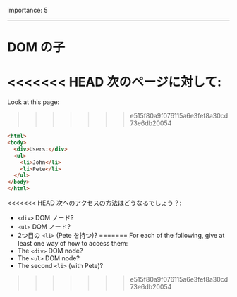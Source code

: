 importance: 5

---

# DOM の子

<<<<<<< HEAD
次のページに対して:
=======
Look at this page:
>>>>>>> e515f80a9f076115a6e3fef8a30cd73e6db20054

```html
<html>
<body>
  <div>Users:</div>
  <ul>
    <li>John</li>
    <li>Pete</li>
  </ul>
</body>
</html>
```

<<<<<<< HEAD
次へのアクセスの方法はどうなるでしょう？:
- `<div>` DOM ノード?
- `<ul>` DOM ノード?
- 2つ目の `<li>` (Pete を持つ)?
=======
For each of the following, give at least one way of how to access them:
- The `<div>` DOM node?
- The `<ul>` DOM node?
- The second `<li>` (with Pete)?
>>>>>>> e515f80a9f076115a6e3fef8a30cd73e6db20054
